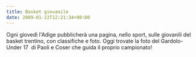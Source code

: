```yaml
---
title: Basket giovanile
date: 2009-01-22T12:21:34+00:00
---
```

Ogni giovedì l'Adige pubblicherà una pagina, nello sport, sulle giovanili del basket trentino, con classifiche e foto. Oggi trovate la foto del Gardolo-Under 17  di Paoli e Coser che guida il proprio campionato!